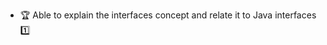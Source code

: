 * <span id="outcome-inheritance-interfaces-one">:trophy: Able to explain the interfaces concept and relate it to Java interfaces :one:</span>
